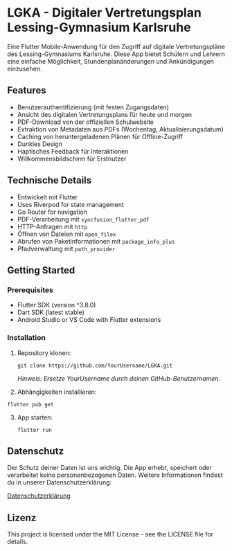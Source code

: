 # LGKA - Digitaler Vertretungsplan Lessing-Gymnasium Karlsruhe

Eine Flutter Mobile-Anwendung für den Zugriff auf digitale Vertretungspläne des Lessing-Gymnasiums Karlsruhe. Diese App bietet Schülern und Lehrern eine einfache Möglichkeit, Stundenplanänderungen und Ankündigungen einzusehen.

## Features

- Benutzerauthentifizierung (mit festen Zugangsdaten)
- Ansicht des digitalen Vertretungsplans für heute und morgen
- PDF-Download von der offiziellen Schulwebsite
- Extraktion von Metadaten aus PDFs (Wochentag, Aktualisierungsdatum)
- Caching von heruntergeladenen Plänen für Offline-Zugriff
- Dunkles Design
- Haptisches Feedback für Interaktionen
- Willkommensbildschirm für Erstnutzer

## Technische Details

- Entwickelt mit Flutter
- Uses Riverpod for state management
- Go Router for navigation
- PDF-Verarbeitung mit `syncfusion_flutter_pdf`
- HTTP-Anfragen mit `http`
- Öffnen von Dateien mit `open_filex`
- Abrufen von Paketinformationen mit `package_info_plus`
- Pfadverwaltung mit `path_provider`

## Getting Started

### Prerequisites

- Flutter SDK (version ^3.8.0)
- Dart SDK (latest stable)
- Android Studio or VS Code with Flutter extensions

### Installation

1.  Repository klonen:
    ```
    git clone https://github.com/YourUsername/LGKA.git
    ```
    *Hinweis: Ersetze YourUsername durch deinen GitHub-Benutzernamen.*

2.  Abhängigkeiten installieren:
   ```
   flutter pub get
   ```

3.  App starten:
    ```
    flutter run
    ```

## Datenschutz

Der Schutz deiner Daten ist uns wichtig. Die App erhebt, speichert oder verarbeitet keine personenbezogenen Daten. Weitere Informationen findest du in unserer Datenschutzerklärung:

[Datenschutzerklärung](https://luka-loehr.github.io/lgka-privacy/)

## Lizenz

This project is licensed under the MIT License - see the LICENSE file for details.
